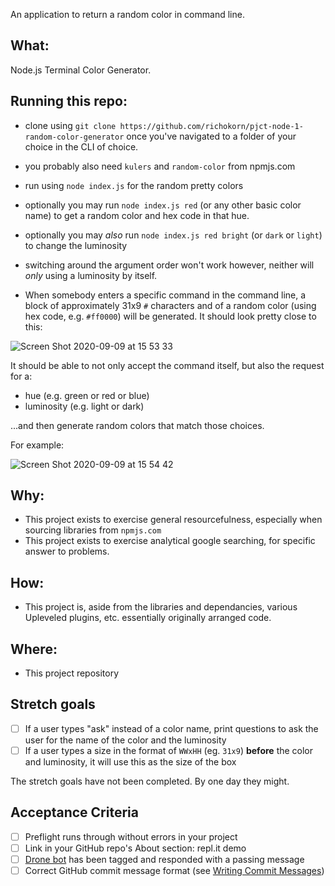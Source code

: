 An application to return a random color in command line.

## What:

Node.js Terminal Color Generator.

## Running this repo:

- clone using `git clone https://github.com/richokorn/pjct-node-1-random-color-generator` once you've navigated to a folder of your choice in the CLI of choice.
- you probably also need `kulers` and `random-color` from npmjs.com
- run using `node index.js` for the random pretty colors
- optionally you may run `node index.js red` (or any other basic color name) to get a random color and hex code in that hue.
- optionally you may _also_ run `node index.js red bright` (or `dark` or `light`) to change the luminosity
- switching around the argument order won't work however, neither will _only_ using a luminosity by itself.

- When somebody enters a specific command in the command line, a block of approximately 31x9 `#` characters and of a random color (using hex code, e.g. `#ff0000`) will be generated.
  It should look pretty close to this:

![Screen Shot 2020-09-09 at 15 53 33](https://user-images.githubusercontent.com/1935696/92607675-b56bd700-f2b4-11ea-9085-67af9369fa71.png)

It should be able to not only accept the command itself, but also the request for a:

- hue (e.g. green or red or blue)
- luminosity (e.g. light or dark)

...and then generate random colors that match those choices.

For example:

![Screen Shot 2020-09-09 at 15 54 42](https://user-images.githubusercontent.com/1935696/92607766-daf8e080-f2b4-11ea-9d6d-3bd8501da443.png)

## Why:

- This project exists to exercise general resourcefulness, especially when sourcing libraries from `npmjs.com`
- This project exists to exercise analytical google searching, for specific answer to problems.

## How:

- This project is, aside from the libraries and dependancies, various Upleveled plugins, etc. essentially originally arranged code.

## Where:

- This project repository

## Stretch goals

- [ ] If a user types "ask" instead of a color name, print questions to ask the user for the name of the color and the luminosity
- [ ] If a user types a size in the format of `WWxHH` (eg. `31x9`) **before** the color and luminosity, it will use this as the size of the box

The stretch goals have not been completed. By one day they might.

## Acceptance Criteria

- [ ] Preflight runs through without errors in your project
- [ ] Link in your GitHub repo's About section: repl.it demo
- [ ] [Drone bot](https://learn.upleveled.io/courses/btcmp-l-webfs-gen-0/modules/cheatsheet-tasks/#upleveled-drone) has been tagged and responded with a passing message
- [ ] Correct GitHub commit message format (see [Writing Commit Messages](https://learn.upleveled.io/courses/btcmp-l-webfs-gen-0/modules/cheatsheet-git-github/#writing-commit-messages))

